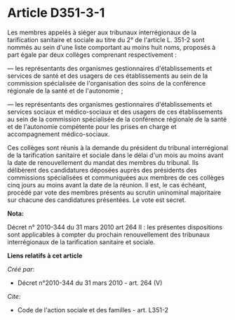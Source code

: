 # Article D351-3-1

Les membres appelés à siéger aux tribunaux interrégionaux de la tarification sanitaire et sociale au titre du 2° de l'article
L. 351-2 sont nommés au sein d'une liste comportant au moins huit noms, proposés à part égale par deux collèges comprenant
respectivement : 

― les représentants des organismes gestionnaires d'établissements et services de santé et des usagers de ces établissements
au sein de la commission spécialisée de l'organisation des soins de la conférence régionale de la santé et de l'autonomie ; 

― les représentants des organismes gestionnaires d'établissements et services sociaux et médico-sociaux et des usagers de ces
établissements au sein de la commission spécialisée de la conférence régionale de la santé et de l'autonomie compétente pour
les prises en charge et accompagnement médico-sociaux. 

Ces collèges sont réunis à la demande du président du tribunal interrégional de la tarification sanitaire et sociale dans le
délai d'un mois au moins avant la date de renouvellement du mandat des membres du tribunal. Ils délibèrent des candidatures
déposées auprès des présidents des commissions spécialisées et communiquées aux membres de ces collèges cinq jours au moins
avant la date de la réunion. Il est, le cas échéant, procédé par vote des membres présents au scrutin uninominal majoritaire
sur chacune des candidatures présentées. Le vote est secret.

**Nota:**

Décret n° 2010-344 du 31 mars 2010 art 264 II : les présentes dispositions sont applicables à compter du prochain
renouvellement des tribunaux interrégionaux de la tarification sanitaire et sociale.

**Liens relatifs à cet article**

_Créé par_:

  - Décret n°2010-344 du 31 mars 2010 - art. 264 (V)

_Cite_:

  - Code de l'action sociale et des familles - art. L351-2
